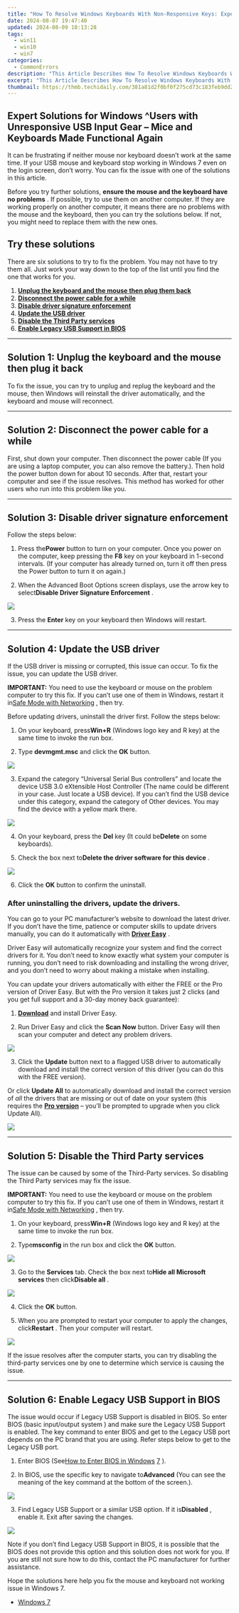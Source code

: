 ```yaml
---
title: "How To Resolve Windows Keyboards With Non-Responsive Keys: Expert Guide"
date: 2024-08-07 19:47:40
updated: 2024-08-09 10:13:28
tags:
  - win11
  - win10
  - win7
categories:
  - CommonErrors
description: "This Article Describes How To Resolve Windows Keyboards With Non-Responsive Keys: Expert Guide"
excerpt: "This Article Describes How To Resolve Windows Keyboards With Non-Responsive Keys: Expert Guide"
thumbnail: https://thmb.techidaily.com/381a81d2f0bf0f275cd73c183feb9dd23edc02b562c706bfd05492d891a44a5e.jpg
---
```


## Expert Solutions for Windows ^Users with Unresponsive USB Input Gear – Mice and Keyboards Made Functional Again

 It can be frustrating if neither mouse nor keyboard doesn’t work at the same time. If your USB mouse and keyboard stop working in Windows 7 even on the login screen, don’t worry. You can fix the issue with one of the solutions in this article.

 Before you try further solutions, **ensure the mouse and the keyboard have no problems** . If possible, try to use them on another computer. If they are working properly on another computer, it means there are no problems with the mouse and the keyboard, then you can try the solutions below. If not, you might need to replace them with the new ones.

## Try these solutions

 There are six solutions to try to fix the problem. You may not have to try them all. Just work your way down to the top of the list until you find the one that works for you.

1. [**Unplug the keyboard and the mouse then plug them back**](#solution1)
2. [**Disconnect the power cable for a while**](#solution2)
3. [**Disable driver signature enforcement**](#solution3)
4. [**Update the USB driver**](#solution4)
5. [**Disable the Third Party services**](#solution5)
6. **[Enable Legacy USB Support in BIOS](#solution6)**

---

## **Solution 1: Unplug the keyboard and the mouse then plug it back**

 To fix the issue, you can try to unplug and replug the keyboard and the mouse, then Windows will reinstall the driver automatically, and the keyboard and mouse will reconnect.

---

## **Solution 2: Disconnect the power cable for a while**

 First, shut down your computer. Then disconnect the power cable (If you are using a laptop computer, you can also remove the battery.). Then hold the power button down for about 10 seconds. After that, restart your computer and see if the issue resolves. This method has worked for other users who run into this problem like you.

---

## **Solution 3: Disable driver signature enforcement**

Follow the steps below:

 1) Press the**Power** button to turn on your computer. Once you power on the computer, keep pressing the **F8** key on your keyboard in 1-second intervals. (If your computer has already turned on, turn it off then press the Power button to turn it on again.)

 2) When the Advanced Boot Options screen displays, use the arrow key to select**Disable Driver Signature Enforcement** .

![](https://images.drivereasy.com/wp-content/uploads/2017/03/img_58c8de9b459b5.jpg)

 3) Press the **Enter** key on your keyboard then Windows will restart.

---

## **Solution 4: Update the USB driver**

 If the USB driver is missing or corrupted, this issue can occur. To fix the issue, you can update the USB driver.

**IMPORTANT:**  You need to use the keyboard or mouse on the problem computer to try this fix. If you can’t use one of them in Windows,  restart it in[Safe Mode with Networking](https://tools.techidaily.com/drivereasy/download/) , then try.

 Before updating drivers, uninstall the driver first. Follow the steps below:

 1) On your keyboard, press**Win+R** (Windows logo key and R key) at the same time to invoke the run box.

 2) Type **devmgmt.msc** and click the **OK** button.

![](https://images.drivereasy.com/wp-content/uploads/2017/03/img_58c8e209798c0.png)

 3) Expand the category “Universal Serial Bus controllers” and locate the device USB 3.0 eXtensible Host Controller (The name could be different in your case. Just locate a USB device). If you can’t find the USB device under this category, expand the category of Other devices. You may find the device with a yellow mark there.

![](https://images.drivereasy.com/wp-content/uploads/2017/03/img_58c8e2b99785c.jpg)

 4) On your keyboard, press the **Del** key (It could be**Delete** on some keyboards).

 5) Check the box next to**Delete the driver software for this device** .

![](https://images.drivereasy.com/wp-content/uploads/2017/03/img_58c8e3212f01c.png)

 6) Click the **OK** button to confirm the uninstall.

### **After uninstalling the drivers, update the drivers.**

 You can go to your PC manufacturer’s website to download the latest driver.  If you don’t have the time, patience or computer skills to update drivers manually, you can do it automatically with **[Driver Easy](https://tools.techidaily.com/drivereasy/download/)**  .

 Driver Easy will automatically recognize your system and find the correct drivers for it. You don’t need to know exactly what system your computer is running, you don’t need to risk downloading and installing the wrong driver, and you don’t need to worry about making a mistake when installing.

 You can update your drivers automatically with either the FREE or the Pro version of Driver Easy. But with the Pro version it takes just 2 clicks (and you get full support and a 30-day money back guarantee):

 1) **[Download](https://tools.techidaily.com/drivereasy/download/)**   and install Driver Easy.

 2) Run Driver Easy and click the **Scan Now**   button. Driver Easy will then scan your computer and detect any problem drivers.

![](https://images.drivereasy.com/wp-content/uploads/2018/01/img_5a5c7ea0bb4aa.png)

 3) Click the **Update** button next to a flagged USB driver to automatically download and install the correct version of this driver (you can do this with the FREE version).

 Or click **Update All**  to automatically download and install the correct version of _all_   the drivers that are missing or out of date on your system (this requires the **[Pro version](https://tools.techidaily.com/drivereasy/download/)**  – you’ll be prompted to upgrade when you click Update All).

![](https://images.drivereasy.com/wp-content/uploads/2018/01/img_5a5c7eb6058aa.jpg)

---

## **Solution 5: Disable the Third Party services**

 The issue can be caused by some of the Third-Party services. So disabling the Third Party services may fix the issue.

**IMPORTANT:** You need to use the keyboard or mouse on the problem computer to try this fix. If you can’t use one of them in Windows, restart it in[Safe Mode with Networking](https://tools.techidaily.com/drivereasy/download/) , then try.

 1) On your keyboard, press**Win+R** (Windows logo key and R key) at the same time to invoke the run box.

 2) Type**msconfig** in the run box and click the **OK** button.

![](https://images.drivereasy.com/wp-content/uploads/2017/03/img_58c8db9a4f349.png)

 3) Go to the **Services** tab. Check the box next to**Hide all Microsoft services** then click**Disable all** .

![](https://images.drivereasy.com/wp-content/uploads/2017/03/img_58c8dc3401983.png)

 4) Click the **OK** button.

 5) When you are prompted to restart your computer to apply the changes, click**Restart** . Then your computer will restart.

![](https://images.drivereasy.com/wp-content/uploads/2017/03/img_58c8dca75f671.png)

 If the issue resolves after the computer starts, you can try disabling the third-party services one by one to determine which service is causing the issue.

---

## **Solution 6: Enable Legacy USB Support in BIOS**

 The issue would occur if Legacy USB Support is disabled in BIOS. So enter BIOS (basic input/output system ) and make sure the Legacy USB Support is enabled. The key command to enter BIOS and get to the Legacy USB port depends on the PC brand that you are using. Refer steps below to get to the Legacy USB port.

 1) Enter BIOS (See[How to Enter BIOS in Windows](https://tools.techidaily.com/drivereasy/download/) [](https://tools.techidaily.com/drivereasy/download/) [7](https://tools.techidaily.com/drivereasy/download/) ).

 2) In BIOS, use the specific key to navigate to**Advanced** (You can see the meaning of the key command at the bottom of the screen.).

![](https://images.drivereasy.com/wp-content/uploads/2017/03/img_58c8d3383654c.jpg)

 3) Find Legacy USB Support or a similar USB option. If it is**Disabled** , enable it. Exit after saving the changes.

![](https://images.drivereasy.com/wp-content/uploads/2017/03/img_58c8d4218d51d.jpg)

 Note if you don’t find  Legacy USB Support in BIOS, it is possible that the BIOS does not provide this option and this solution does not work for you. If you are still not sure how to do this, contact the PC manufacturer for further assistance.

 Hope the solutions here help you fix the mouse and keyboard not working issue in Windows 7.

* [Windows 7](https://tools.techidaily.com/drivereasy/download/)

<ins class="adsbygoogle"
     style="display:block"
     data-ad-format="autorelaxed"
     data-ad-client="ca-pub-7571918770474297"
     data-ad-slot="1223367746"></ins>



<ins class="adsbygoogle"
     style="display:block"
     data-ad-client="ca-pub-7571918770474297"
     data-ad-slot="8358498916"
     data-ad-format="auto"
     data-full-width-responsive="true"></ins>
